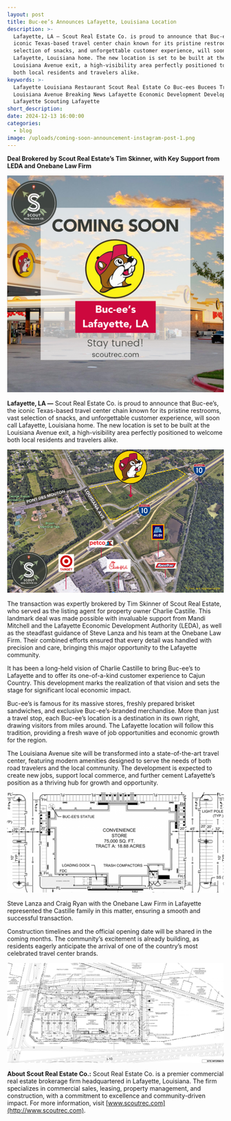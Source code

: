 ```yaml
---
layout: post
title: Buc-ee’s Announces Lafayette, Louisiana Location
description: >-
  Lafayette, LA — Scout Real Estate Co. is proud to announce that Buc-ee’s, the
  iconic Texas-based travel center chain known for its pristine restrooms, vast
  selection of snacks, and unforgettable customer experience, will soon call
  Lafayette, Louisiana home. The new location is set to be built at the
  Louisiana Avenue exit, a high-visibility area perfectly positioned to welcome
  both local residents and travelers alike.
keywords: >-
  Lafayette Louisiana Restaurant Scout Real Estate Co Buc-ees Bucees Truck Stop
  Louisiana Avenue Breaking News Lafayette Economic Development Developing
  Lafayette Scouting Lafayette
short_description:
date: 2024-12-13 16:00:00
categories:
  - blog
image: /uploads/coming-soon-announcement-instagram-post-1.png
---
```

**Deal Brokered by Scout Real Estate’s Tim Skinner, with Key Support from LEDA and Onebane Law Firm**

**![](/uploads/coming-soon-announcement-instagram-post-1.png)**

**Lafayette, LA —** Scout Real Estate Co. is proud to announce that Buc-ee’s, the iconic Texas-based travel center chain known for its pristine restrooms, vast selection of snacks, and unforgettable customer experience, will soon call Lafayette, Louisiana home. The new location is set to be built at the Louisiana Avenue exit, a high-visibility area perfectly positioned to welcome both local residents and travelers alike.

![](/uploads/buc-ees-aerial.png)

The transaction was expertly brokered by Tim Skinner of Scout Real Estate, who served as the listing agent for property owner Charlie Castille. This landmark deal was made possible with invaluable support from Mandi Mitchell and the Lafayette Economic Development Authority (LEDA), as well as the steadfast guidance of Steve Lanza and his team at the Onebane Law Firm. Their combined efforts ensured that every detail was handled with precision and care, bringing this major opportunity to the Lafayette community.

It has been a long-held vision of Charlie Castille to bring Buc-ee’s to Lafayette and to offer its one-of-a-kind customer experience to Cajun Country. This development marks the realization of that vision and sets the stage for significant local economic impact.

Buc-ee’s is famous for its massive stores, freshly prepared brisket sandwiches, and exclusive Buc-ee’s-branded merchandise. More than just a travel stop, each Buc-ee’s location is a destination in its own right, drawing visitors from miles around. The Lafayette location will follow this tradition, providing a fresh wave of job opportunities and economic growth for the region.

The Louisiana Avenue site will be transformed into a state-of-the-art travel center, featuring modern amenities designed to serve the needs of both road travelers and the local community. The development is expected to create new jobs, support local commerce, and further cement Lafayette’s position as a thriving hub for growth and opportunity.

![](/uploads/img-1354-1-2000x923.png)

Steve Lanza and Craig Ryan with the Onebane Law Firm in Lafayette represented the Castille family in this matter, ensuring a smooth and successful transaction.

Construction timelines and the official opening date will be shared in the coming months. The community’s excitement is already building, as residents eagerly anticipate the arrival of one of the country’s most celebrated travel center brands.

![](/uploads/img-1356-1-2000x923.jpg)

**About Scout Real Estate Co.:** Scout Real Estate Co. is a premier commercial real estate brokerage firm headquartered in Lafayette, Louisiana. The firm specializes in commercial sales, leasing, property management, and construction, with a commitment to excellence and community-driven impact. For more information, visit [www.scoutrec.com](http://www.scoutrec.com).